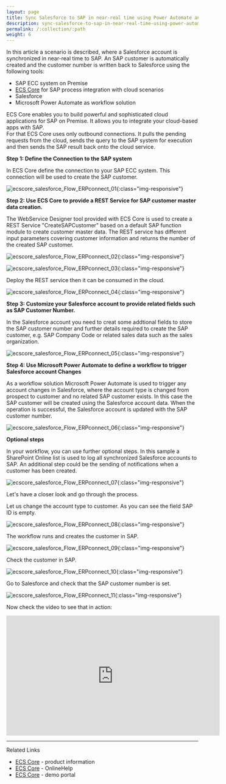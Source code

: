 ```yaml
---
layout: page
title: Sync Salesforce to SAP in near-real time using Power Automate and ECS Core
description: sync-salesforce-to-sap-in-near-real-time-using-power-automate-and-ecs-core
permalink: /:collection/:path
weight: 6
---
```


In this article a scenario is described, where a Salesforce account is synchronized in near-real time to SAP. An SAP customer is automatically created and the customer number is written back to Salesforce using the following tools:

- SAP ECC system on Premise
- [ECS Core](https://theobald-software.com/en/ecs-core/) for SAP process integration with cloud scenarios
- Salesforce
- Microsoft Power Automate as workflow solution

ECS Core enables you to build powerful and sophisticated cloud applications for SAP on Premise. It allows you to integrate your cloud-based apps with SAP. <br> For that ECS Core uses only outbound connections. It pulls the pending requests from the cloud, sends the query to the SAP system for execution and then sends the SAP result back onto the cloud service.

**Step 1: Define the Connection to the SAP system** <br>

In ECS Core define the connection to your SAP ECC system. This connection will be used to create the SAP customer.

![ecscore_salesforce_Flow_ERPconnect_01](/img/contents/ecscore/ecscore_salesforce_Flow_ERPconnect_01.png){:class="img-responsive"}

**Step 2: Use ECS Core to provide a REST Service for SAP customer master data creation.** <br>

The WebService Designer tool provided with ECS Core is used to create a REST Service "CreateSAPCustomer" based on a default SAP function module to create customer master data. The REST service has different input parameters covering customer information and returns the number of the created SAP customer.

![ecscore_salesforce_Flow_ERPconnect_02](/img/contents/ecscore/ecscore_salesforce_Flow_ERPconnect_02.png){:class="img-responsive"}

![ecscore_salesforce_Flow_ERPconnect_03](/img/contents/ecscore/ecscore_salesforce_Flow_ERPconnect_03.png){:class="img-responsive"}

Deploy the REST service then it can be consumed in the cloud.

![ecscore_salesforce_Flow_ERPconnect_04](/img/contents/ecscore/ecscore_salesforce_Flow_ERPconnect_04.png){:class="img-responsive"}

**Step 3: Customize your Salesforce account to provide related fields such as SAP Customer Number.** <br>

In the Salesforce account you need to creat some addtional fields to store the SAP customer number and further details required to create the SAP customer, e.g. SAP Company Code or related sales data such as the sales organization.

![ecscore_salesforce_Flow_ERPconnect_05](/img/contents/ecscore/ecscore_salesforce_Flow_ERPconnect_05.png){:class="img-responsive"}

**Step 4: Use Microsoft Power Automate to define a workflow to trigger Salesforce account Changes** <br>

As a workflow solution Microsoft Power Automate is used to trigger any account changes in Salesforce, where the account type is changed from prospect to customer and no related SAP customer exists. In this case the SAP customer will be created using the Salesforce account data. When the operation is successful, the Salesforce account is updated with the SAP customer number.

![ecscore_salesforce_Flow_ERPconnect_06](/img/contents/ecscore/ecscore_salesforce_Flow_ERPconnect_06.png){:class="img-responsive"}

**Optional steps** <br> 

In your workflow, you can use further optional steps. In this sample a SharePoint Online list is used to log all synchronized Salesforce accounts to SAP. An additional step could be the sending of notifications when a customer has been created.

![ecscore_salesforce_Flow_ERPconnect_07](/img/contents/ecscore/ecscore_salesforce_Flow_ERPconnect_07.png){:class="img-responsive"}

Let's have a closer look and go through the process. 

Let us change the account type to customer. As you can see the field SAP ID is empty.

![ecscore_salesforce_Flow_ERPconnect_08](/img/contents/ecscore/ecscore_salesforce_Flow_ERPconnect_08.png){:class="img-responsive"}

The workflow runs and creates the customer in SAP.

![ecscore_salesforce_Flow_ERPconnect_09](/img/contents/ecscore/ecscore_salesforce_Flow_ERPconnect_09.png){:class="img-responsive"}

Check the customer in SAP.

![ecscore_salesforce_Flow_ERPconnect_10](/img/contents/ecscore/ecscore_salesforce_Flow_ERPconnect_10.png){:class="img-responsive"}

Go to Salesforce and check that the SAP customer number is set.

![ecscore_salesforce_Flow_ERPconnect_11](/img/contents/ecscore/ecscore_salesforce_Flow_ERPconnect_11.png){:class="img-responsive"}

Now check the video to see that in action:

<iframe width="560" height="315"
src="https://www.youtube.com/embed/ZCoTA1G5NJQ"
frameborder="0"
allow="accelerometer; autoplay; clipboard-write; encrypted-media; gyroscope; picture-in-picture"
allowfullscreen></iframe>

*****
Related Links <br>

- [ECS Core](https://theobald-software.com/en/ecs-core/) - product information
- [ECS Core](https://help.theobald-software.com/en/ecs-core/) - OnlineHelp
- [ECS Core](https://theobald-software.com/en/ecs-core/demo-portal/) - demo portal


